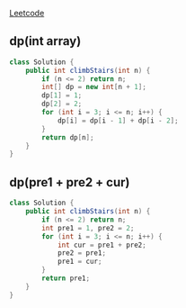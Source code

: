 [Leetcode](https://leetcode.com/problems/climbing-stairs/)

## dp(int array)
```java
class Solution {
    public int climbStairs(int n) {
        if (n <= 2) return n;
        int[] dp = new int[n + 1];
        dp[1] = 1;
        dp[2] = 2;
        for (int i = 3; i <= n; i++) {
            dp[i] = dp[i - 1] + dp[i - 2];
        }
        return dp[n];
    }
}
```

## dp(pre1 + pre2 + cur)
```java
class Solution {
    public int climbStairs(int n) {
        if (n <= 2) return n;
        int pre1 = 1, pre2 = 2;
        for (int i = 3; i <= n; i++) {
            int cur = pre1 + pre2;
            pre2 = pre1;
            pre1 = cur;
        }
        return pre1;
    }
}
```

